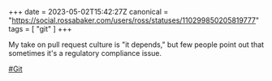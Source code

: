 +++
date = 2023-05-02T15:42:27Z
canonical = "https://social.rossabaker.com/users/ross/statuses/110299850205819777"
tags = [ "git" ]
+++

<p>My take on pull request culture is &quot;it depends,&quot; but few people point out that sometimes it&#39;s a regulatory compliance issue.</p><p><a href="https://social.rossabaker.com/tags/Git" class="mention hashtag" rel="tag">#<span>Git</span></a></p>
